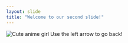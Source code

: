 ```yaml
---
layout: slide
title: "Welcome to our second slide!"
---
```

![Cute anime girl](https://m.media-amazon.com/images/M/MV5BNGFiN2E1ZWYtOGI2Zi00MTQ3LWE1NWQtMDYwMDcyZDQxZjA3XkEyXkFqcGdeQXVyNzgxNDk0NTI@._V1_.jpg)
Use the left arrow to go back!
